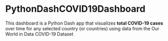 # PythonDashCOVID19Dashboard
This dashboard is a Python Dash app that visualizes **total COVID-19 cases** over time for any selected country (or countries) using data from the Our World in Data COVID-19 Dataset
